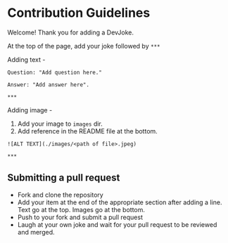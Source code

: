 # Contribution Guidelines
Welcome! Thank you for adding a DevJoke. 

At the top of the page, add your joke followed by `***`

Adding text - 
```
Question: "Add question here."

Answer: "Add answer here".

***
```

Adding image - 
1. Add your image to `images` dir.
2. Add reference in the README file at the bottom. 
```
![ALT TEXT](./images/<path of file>.jpeg)

***
```

## Submitting a pull request
- Fork and clone the repository
- Add your item at the end of the appropriate section after adding a line. Text go at the top. Images go at the bottom.
- Push to your fork and submit a pull request
- Laugh at your own joke and wait for your pull request to be reviewed and merged.




